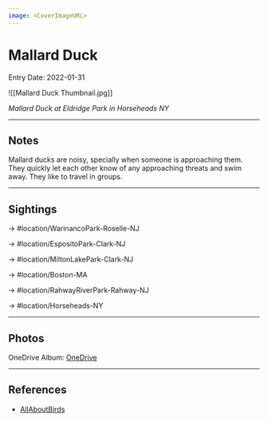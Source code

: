 ```yaml
---
image: <CoverImageURL>
---
```


# Mallard Duck
Entry Date: 2022-01-31


![[Mallard Duck Thumbnail.jpg]]

*Mallard Duck at Eldridge Park in Horseheads NY*

---------------------------------------------------------------
## Notes
Mallard ducks are noisy, specially when someone is approaching them. They quickly let each other know of any approaching threats and swim away. They like to travel in groups.

---------------------------------------------------------------
## Sightings

-> #location/WarinancoPark-Roselle-NJ 

-> #location/EspositoPark-Clark-NJ

-> #location/MiltonLakePark-Clark-NJ

-> #location/Boston-MA 

-> #location/RahwayRiverPark-Rahway-NJ 

-> #location/Horseheads-NY

---------------------------------------------------------------
## Photos
OneDrive Album: [OneDrive](https://1drv.ms/u/s!AvaIuMdCo_w-xj9e5pH8sIiI0BoX?e=n62eu9)

---------------------------------------------------------------
## References
- [AllAboutBirds](https://www.allaboutbirds.org/guide/Mallard/id)